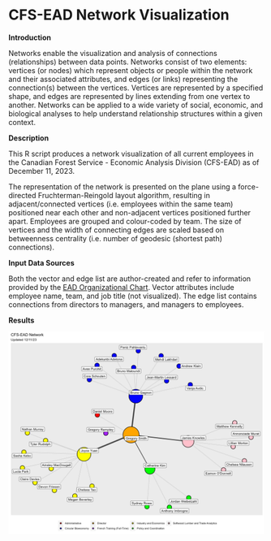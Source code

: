 # CFS-EAD Network Visualization

**Introduction**

Networks enable the visualization and analysis of connections (relationships) between data points. Networks consist of two elements: vertices (or nodes) which represent objects or people within the network and their associated attributes, and edges (or links) representing the connection(s) between the vertices. Vertices are represented by a specified shape, and edges are represented by lines extending from one vertex to another. Networks can be applied to a wide variety of social, economic, and biological analyses to help understand relationship structures within a given context.

**Description**

This R script produces a network visualization of all current employees in the Canadian Forest Service - Economic Analysis Division (CFS-EAD) as of December 11, 2023.

The representation of the network is presented on the plane using a force-directed Fruchterman-Reingold layout algorithm, resulting in adjacent/connected vertices (i.e. employees within the same team) positioned near each other and non-adjacent vertices positioned further apart. Employees are grouped and colour-coded by team. The size of vertices and the width of connecting edges are scaled based on betweenness centrality (i.e. number of geodesic (shortest path) connections).

**Input Data Sources**

Both the vector and edge list are author-created and refer to information provided by the [EAD Organizational Chart](https://041gc.sharepoint.com/:p:/r/sites/CFS-SCF/_layouts/15/Doc.aspx?sourcedoc=%7B63C0E5C1-9147-4E81-B00D-38447E11205B%7D&file=CFS%20-%20EAD%20-%20Org%20Chart.pptx&action=edit&mobileredirect=true). Vector attributes include employee name, team, and job title (not visualized). The edge list contains connections from directors to managers, and managers to employees.

**Results**

![](output/EAD_Network_Plot.jpg)
